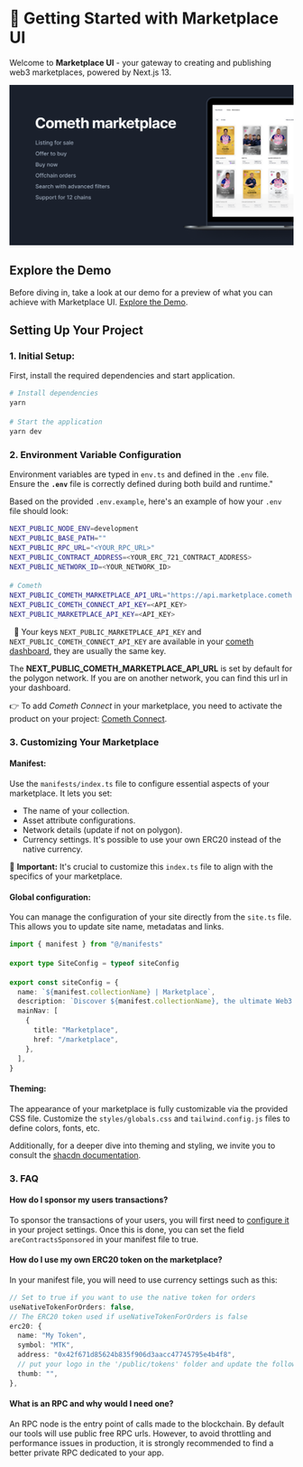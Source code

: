 # 🚀 Getting Started with Marketplace UI

Welcome to **Marketplace UI** - your gateway to creating and publishing web3 marketplaces, powered by Next.js 13.

![Marketplace Screenshot](./thumbnail.png)

## Explore the Demo

Before diving in, take a look at our demo for a preview of what you can achieve with Marketplace UI. 
[Explore the Demo](https://demo.cometh.io/marketplace/marketplace).

## Setting Up Your Project

### 1. Initial Setup:

First, install the required dependencies and start application.

```bash
# Install dependencies
yarn

# Start the application
yarn dev
```


### 2. Environment Variable Configuration
Environment variables are typed in `env.ts` and defined in the `.env` file. Ensure the **`.env`** file is correctly defined during both build and runtime."

Based on the provided `.env.example`, here's an example of how your `.env` file should look:

```sh
NEXT_PUBLIC_NODE_ENV=development
NEXT_PUBLIC_BASE_PATH=""
NEXT_PUBLIC_RPC_URL="<YOUR_RPC_URL>"
NEXT_PUBLIC_CONTRACT_ADDRESS=<YOUR_ERC_721_CONTRACT_ADDRESS>
NEXT_PUBLIC_NETWORK_ID=<YOUR_NETWORK_ID>

# Cometh
NEXT_PUBLIC_COMETH_MARKETPLACE_API_URL="https://api.marketplace.cometh.io/v1"
NEXT_PUBLIC_COMETH_CONNECT_API_KEY=<API_KEY>
NEXT_PUBLIC_MARKETPLACE_API_KEY=<API_KEY>

```
 
🔧 Your keys `NEXT_PUBLIC_MARKETPLACE_API_KEY` and `NEXT_PUBLIC_COMETH_CONNECT_API_KEY` are available in your [cometh dashboard](https://app.cometh.io/), they are usually the same key.

The **NEXT_PUBLIC_COMETH_MARKETPLACE_API_URL** is set by default for the polygon network. If you are on another network, you can find this url in your dashboard.

👉 To add *Cometh Connect* in your marketplace, you need to activate the product on your project: [Cometh Connect](https://docs.cometh.io/connect/quickstart/getting-started).

### 3. Customizing Your Marketplace

#### **Manifest:** 
Use the `manifests/index.ts` file to configure essential aspects of your marketplace. It lets you set:
- The name of your collection.
- Asset attribute configurations.
- Network details (update if not on polygon).
- Currency settings. It's possible to use your own ERC20 instead of the native currency. 

🔧 **Important:** It's crucial to customize this `index.ts` file to align with the specifics of your marketplace.

#### **Global configuration:**
You can manage the configuration of your site directly from the `site.ts` file. This allows you to update site name, metadatas and links.

```typescript
import { manifest } from "@/manifests"

export type SiteConfig = typeof siteConfig

export const siteConfig = {
  name: `${manifest.collectionName} | Marketplace`,
  description: `Discover ${manifest.collectionName}, the ultimate Web3 marketplace platform.`,
  mainNav: [
    {
      title: "Marketplace",
      href: "/marketplace",
    },
  ],
}
```

#### **Theming:**
The appearance of your marketplace is fully customizable via the provided CSS file. Customize the `styles/globals.css` and `tailwind.config.js` files to define colors, fonts, etc.

Additionally, for a deeper dive into theming and styling, we invite you to consult the [shacdn documentation](https://ui.shadcn.com/docs/theming).

### 3. FAQ

#### How do I sponsor my users transactions?

To sponsor the transactions of your users, you will first need to [configure it](https://docs.cometh.io/marketplace/resources/sponsoring-transactions) in your project settings. Once this is done, you can set the field `areContractsSponsored` in your manifest file to true.

#### How do I use my own ERC20 token on the marketplace?

In your manifest file, you will need to use currency settings such as this:

```typescript
// Set to true if you want to use the native token for orders
useNativeTokenForOrders: false,
// The ERC20 token used if useNativeTokenForOrders is false
erc20: {
  name: "My Token",
  symbol: "MTK",
  address: "0x42f671d85624b835f906d3aacc47745795e4b4f8",
  // put your logo in the '/public/tokens' folder and update the following line (example: "mytoken.png")
  thumb: "", 
},
```

#### What is an RPC and why would I need one?

An RPC node is the entry point of calls made to the blockchain. By default our tools will use public free RPC urls. However, to avoid throttling and performance issues in production, it is strongly recommended to find a better private RPC dedicated to your app. 